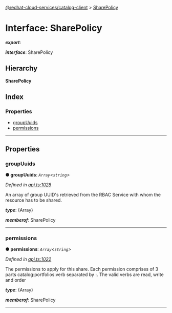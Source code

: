 [@redhat-cloud-services/catalog-client](../README.md) > [SharePolicy](../interfaces/sharepolicy.md)

# Interface: SharePolicy

*__export__*: 

*__interface__*: SharePolicy

## Hierarchy

**SharePolicy**

## Index

### Properties

* [groupUuids](sharepolicy.md#groupuuids)
* [permissions](sharepolicy.md#permissions)

---

## Properties

<a id="groupuuids"></a>

###  groupUuids

**● groupUuids**: *`Array`<`string`>*

*Defined in [api.ts:1028](https://github.com/RedHatInsights/javascript-clients/blob/master/packages/catalog/api.ts#L1028)*

An array of group UUID's retrieved from the RBAC Service with whom the resource has to be shared.

*__type__*: {Array}

*__memberof__*: SharePolicy

___
<a id="permissions"></a>

###  permissions

**● permissions**: *`Array`<`string`>*

*Defined in [api.ts:1022](https://github.com/RedHatInsights/javascript-clients/blob/master/packages/catalog/api.ts#L1022)*

The permissions to apply for this share. Each permission comprises of 3 parts catalog:portfolios:verb separated by :. The valid verbs are read, write and order

*__type__*: {Array}

*__memberof__*: SharePolicy

___

